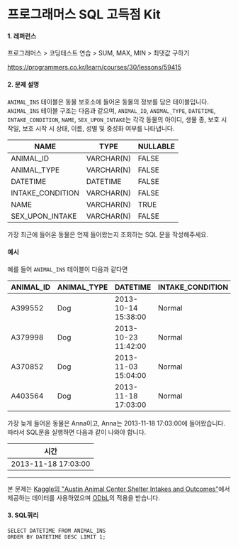 # 프로그래머스 SQL 고득점 Kit
#### 1. 레퍼런스
프로그래머스 > 코딩테스트 연습 > SUM, MAX, MIN > 최댓값 구하기

https://programmers.co.kr/learn/courses/30/lessons/59415

#### 2. 문제 설명
`ANIMAL_INS` 테이블은 동물 보호소에 들어온 동물의 정보를 담은 테이블입니다. `ANIMAL_INS` 테이블 구조는 다음과 같으며,
 `ANIMAL_ID`, `ANIMAL_TYPE`, `DATETIME`, `INTAKE_CONDITION`, `NAME`, `SEX_UPON_INTAKE`는 각각 
 동물의 아이디, 생물 종, 보호 시작일, 보호 시작 시 상태, 이름, 성별 및 중성화 여부를 나타냅니다.

| NAME | TYPE | NULLABLE |  
| --- | --- | --- |  
| ANIMAL_ID | VARCHAR(N) | FALSE |  
| ANIMAL_TYPE | VARCHAR(N) | FALSE |  
| DATETIME | DATETIME | FALSE |
| INTAKE_CONDITION | VARCHAR(N) | FALSE |
| NAME | VARCHAR(N) | TRUE |
| SEX_UPON_INTAKE | VARCHAR(N) | FALSE |

가장 최근에 들어온 동물은 언제 들어왔는지 조회하는 SQL 문을 작성해주세요.

#### 예시
예를 들어 `ANIMAL_INS` 테이블이 다음과 같다면

| ANIMAL_ID | ANIMAL_TYPE | DATETIME | INTAKE_CONDITION | NAME | SEX_UPON_INTAKE |
|---|---|---|---|---|---|
| A399552 | Dog	| 2013-10-14 15:38:00 | Normal | Jack | Neutered Male | 
| A379998 | Dog	| 2013-10-23 11:42:00 | Normal | Disciple | Intact Male | 
| A370852 | Dog	| 2013-11-03 15:04:00 | Normal | Katie | Spayed Female | 
| A403564 | Dog	| 2013-11-18 17:03:00 | Normal | Anna | Spayed Female | 

가장 늦게 들어온 동물은 Anna이고, Anna는 2013-11-18 17:03:00에 들어왔습니다. 
따라서 SQL문을 실행하면 다음과 같이 나와야 합니다.

| 시간 |
|---|
| 2013-11-18 17:03:00 |

---
본 문제는 [Kaggle의 "Austin Animal Center Shelter Intakes and Outcomes"](https://www.kaggle.com/aaronschlegel/austin-animal-center-shelter-intakes-and-outcomes)에서 제공하는 데이터를 사용하였으며 [ODbL](https://opendatacommons.org/licenses/odbl/1.0/)의 적용을 받습니다.


#### 3. SQL쿼리
```mysql
SELECT DATETIME FROM ANIMAL_INS 
ORDER BY DATETIME DESC LIMIT 1;
```


